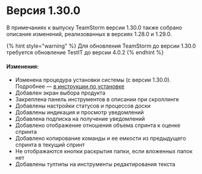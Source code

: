 # Версия 1.30.0

В примечаниях к выпуску TeamStorm версии 1.30.0 также собрано описание изменений, реализованных в версиях 1.28.0 и 1.29.0.&#x20;

{% hint style="warning" %}
Для обновления TeamStorm до версии 1.30.0 требуется обновление TestIT до версии 4.0.2&#x20;
{% endhint %}

#### Изменения:

* Изменена процедура установки системы (с версии 1.30.0). Подробнее — [в инструкции по установке](../../rukovodstvo-sistemnogo-administratora-teamstorm/versiya-1.30.0-i-bolee-pozdnie.md)
* Добавлен экран выбора продукта
* Закреплена панель инструментов в описании при скроллинге
* Добавлены настройки статусов и процессов доски
* Добавлены индикация и просмотр уведомлений
* Добавлена подписка на получение уведомлений
* Добавлено отображение отношения объема спринта к оценке спринта
* Добавлено копирование команды и ее емкости из предыдущего спринта в текущий спринт
* Не отображаются кнопки раскрытия папки, если вложенных папок нет
* Добавлены тултипы на инструменты редактирования текста

